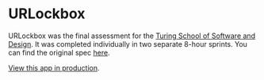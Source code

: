 # URLockbox

URLockbox was the final assessment for the [Turing School of Software and Design](https://www.turing.io/). It was completed individually in two separate 8-hour sprints.  You can find the original spec [here](https://gist.github.com/neight-allen/6917e653d9827dd4d84c232228326216).

[View this app in production](http://link-keeper.herokuapp.com/).
